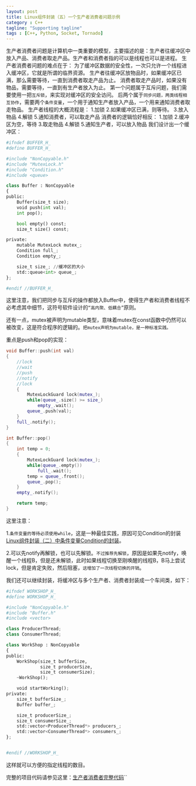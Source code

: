 ```yaml
---
layout: post
title: Linux组件封装（五）一个生产者消费者问题示例
category : C++
tagline: "Supporting tagline"
tags : [C++, Python, Socket, Tornado]
---
```

生产者消费者问题是计算机中一类重要的模型，主要描述的是：生产者往缓冲区中放入产品、消费者取走产品。生产者和消费者指的可以是线程也可以是进程。
  生产者消费者问题的难点在于：
     为了缓冲区数据的安全性，一次只允许一个线程进入缓冲区，它就是所谓的临界资源。
      生产者往缓冲区放物品时，如果缓冲区已满，那么需要等待，一直到消费者取走产品为止。
      消费者取走产品时，如果没有物品，需要等待，一直到有生产者放入为止。
   第一个问题属于互斥问题，我们需要使用一把`互斥锁`，来实现对缓冲区的安全访问。
  后两个属于`同步问题，两类线程相互协作`，需要两个`条件变量`，一个用于通知生产者放入产品，一个用来通知消费者取走物品。
  生产者线程的大概流程是：
     1.加锁
    2.如果缓冲区已满，则等待。
    3.放入物品
    4.解锁
    5.通知消费者，可以取走产品
   消费者的逻辑恰好相反：
     1.加锁
    2.缓冲区为空，等待
    3.取走物品
    4.解锁
    5.通知生产者，可以放入物品
   我们设计出一个缓冲区：
  

```Python
#ifndef BUFFER_H_
#define BUFFER_H_

#include "NonCopyable.h"
#include "MutexLock.h"
#include "Condition.h"
#include <queue>

class Buffer : NonCopyable
{
public:
    Buffer(size_t size);
    void push(int val);
    int pop();

    bool empty() const;
    size_t size() const;

private:
    mutable MutexLock mutex_;
    Condition full_;
    Condition empty_;

    size_t size_; //缓冲区的大小
    std::queue<int> queue_;
};

#endif //BUFFER_H_
```
		



这里注意，我们把同步与互斥的操作都放入Buffer中，使得生产者和消费者线程不必考虑其中细节，这符号软件设计的`“高内聚、低耦合”`原则。


还有一点，mutex被声明为mutable类型，意味着mutex在const函数中仍然可以被改变，这是符合程序的逻辑的。`把mutex声明为mutable，是一种标准实践。`


重点是push和pop的实现：




```C++
void Buffer::push(int val)
{
    //lock
    //wait
    //push
    //notify
    //lock
    {
        MutexLockGuard lock(mutex_);
        while(queue_.size() >= size_)
            empty_.wait();
        queue_.push(val);
    }
    full_.notify();
}

int Buffer::pop()
{
    int temp = 0;
    {
        MutexLockGuard lock(mutex_);
        while(queue_.empty())
            full_.wait();
        temp = queue_.front();
        queue_.pop();
    }
    empty_.notify();

    return temp;
}
```
		

这里注意：



  1.`条件变量的等待必须使用while`，这是一种最佳实践，原因可见Condition的封装[Linux组件封装（二）中条件变量Condition的封装](http://www.cnblogs.com/inevermore/p/4008397.html)。


  2.可以先notify再解锁，也可以先解锁。`不过推荐先解锁`，原因是如果先notify，唤醒一个线程B，但是还未解锁，此时如果线程切换至刚唤醒的线程B，B马上尝试lock，但是肯定失败，然后阻塞，`这增加了一次线程切换的开销`。



我们还可以继续封装，将缓冲区与多个生产者、消费者封装成一个车间类，如下：




```Python
#ifndef WORKSHOP_H_
#define WORKSHOP_H_

#include "NonCopyable.h"
#include "Buffer.h"
#include <vector>

class ProducerThread;
class ConsumerThread;

class WorkShop : NonCopyable
{
public:
    WorkShop(size_t bufferSize, 
             size_t producerSize, 
             size_t consumerSize);
    ~WorkShop();

    void startWorking();
private:
    size_t bufferSize_;
    Buffer buffer_;

    size_t producerSize_;
    size_t consumerSize_;
    std::vector<ProducerThread*> producers_;
    std::vector<ConsumerThread*> consumers_;
};


#endif //WORKSHOP_H_
```
		

这样就可以方便的指定线程的数目。


 


完整的项目代码请参见这里：[生产者消费者完整代码](https://bitbucket.org/gchunyang/producerandconsumer/src)``

			